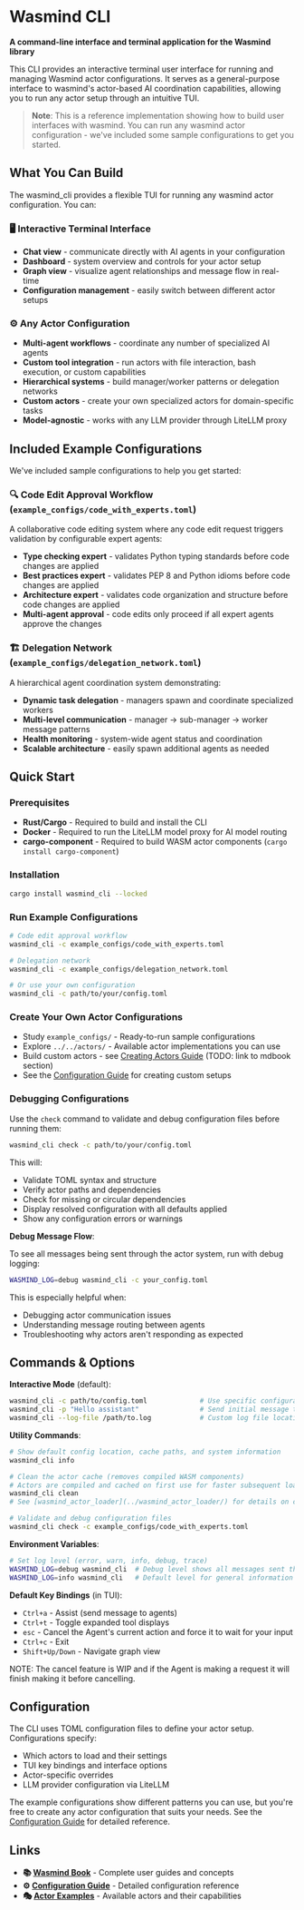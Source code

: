 # Wasmind CLI

**A command-line interface and terminal application for the Wasmind library**

This CLI provides an interactive terminal user interface for running and managing Wasmind actor configurations. It serves as a general-purpose interface to wasmind's actor-based AI coordination capabilities, allowing you to run any actor setup through an intuitive TUI.

> **Note**: This is a reference implementation showing how to build user interfaces with wasmind. You can run any wasmind actor configuration - we've included some sample configurations to get you started.

## What You Can Build

The wasmind_cli provides a flexible TUI for running any wasmind actor configuration. You can:

### 🖥️ **Interactive Terminal Interface**
- **Chat view** - communicate directly with AI agents in your configuration
- **Dashboard** - system overview and controls for your actor setup
- **Graph view** - visualize agent relationships and message flow in real-time
- **Configuration management** - easily switch between different actor setups

### ⚙️ **Any Actor Configuration**
- **Multi-agent workflows** - coordinate any number of specialized AI agents
- **Custom tool integration** - run actors with file interaction, bash execution, or custom capabilities  
- **Hierarchical systems** - build manager/worker patterns or delegation networks
- **Custom actors** - create your own specialized actors for domain-specific tasks
- **Model-agnostic** - works with any LLM provider through LiteLLM proxy

## Included Example Configurations

We've included sample configurations to help you get started:

### 🔍 **Code Edit Approval Workflow** (`example_configs/code_with_experts.toml`)
A collaborative code editing system where any code edit request triggers validation by configurable expert agents:
- **Type checking expert** - validates Python typing standards before code changes are applied
- **Best practices expert** - validates PEP 8 and Python idioms before code changes are applied  
- **Architecture expert** - validates code organization and structure before code changes are applied
- **Multi-agent approval** - code edits only proceed if all expert agents approve the changes

### 🏗️ **Delegation Network** (`example_configs/delegation_network.toml`)  
A hierarchical agent coordination system demonstrating:
- **Dynamic task delegation** - managers spawn and coordinate specialized workers
- **Multi-level communication** - manager → sub-manager → worker message patterns
- **Health monitoring** - system-wide agent status and coordination
- **Scalable architecture** - easily spawn additional agents as needed

## Quick Start

### Prerequisites

- **Rust/Cargo** - Required to build and install the CLI
- **Docker** - Required to run the LiteLLM model proxy for AI model routing  
- **cargo-component** - Required to build WASM actor components (`cargo install cargo-component`)

### Installation

```bash
cargo install wasmind_cli --locked
```

### Run Example Configurations

```bash
# Code edit approval workflow
wasmind_cli -c example_configs/code_with_experts.toml

# Delegation network  
wasmind_cli -c example_configs/delegation_network.toml

# Or use your own configuration
wasmind_cli -c path/to/your/config.toml
```

### Create Your Own Actor Configurations

- Study `example_configs/` - Ready-to-run sample configurations
- Explore `../../actors/` - Available actor implementations you can use
- Build custom actors - see [Creating Actors Guide](../../docs/creating-actors/) (TODO: link to mdbook section)
- See the [Configuration Guide](../wasmind_config/) for creating custom setups

### Debugging Configurations

Use the `check` command to validate and debug configuration files before running them:

```bash
wasmind_cli check -c path/to/your/config.toml
```

This will:
- Validate TOML syntax and structure
- Verify actor paths and dependencies
- Check for missing or circular dependencies
- Display resolved configuration with all defaults applied
- Show any configuration errors or warnings

**Debug Message Flow**:

To see all messages being sent through the actor system, run with debug logging:

```bash
WASMIND_LOG=debug wasmind_cli -c your_config.toml
```

This is especially helpful when:
- Debugging actor communication issues
- Understanding message routing between agents
- Troubleshooting why actors aren't responding as expected

## Commands & Options

**Interactive Mode** (default):
```bash
wasmind_cli -c path/to/config.toml             # Use specific configuration
wasmind_cli -p "Hello assistant"               # Send initial message to agents  
wasmind_cli --log-file /path/to.log            # Custom log file location
```

**Utility Commands**:
```bash
# Show default config location, cache paths, and system information
wasmind_cli info      

# Clean the actor cache (removes compiled WASM components)
# Actors are compiled and cached on first use for faster subsequent loads
wasmind_cli clean     
# See [wasmind_actor_loader](../wasmind_actor_loader/) for details on caching

# Validate and debug configuration files
wasmind_cli check -c example_configs/code_with_experts.toml
```

**Environment Variables**:
```bash
# Set log level (error, warn, info, debug, trace)
WASMIND_LOG=debug wasmind_cli  # Debug level shows all messages sent through the system
WASMIND_LOG=info wasmind_cli   # Default level for general information
```

**Default Key Bindings** (in TUI):
- `Ctrl+a` - Assist (send message to agents)
- `Ctrl+t` - Toggle expanded tool displays
- `esc` - Cancel the Agent's current action and force it to wait for your input
- `Ctrl+c` - Exit
- `Shift+Up/Down` - Navigate graph view

NOTE: The cancel feature is  WIP and if the Agent is making a request it will finish making it before cancelling.

## Configuration

The CLI uses TOML configuration files to define your actor setup. Configurations specify:
- Which actors to load and their settings
- TUI key bindings and interface options  
- Actor-specific overrides
- LLM provider configuration via LiteLLM

The example configurations show different patterns you can use, but you're free to create any actor configuration that suits your needs. See the [Configuration Guide](../wasmind_config/) for detailed reference.

## Links

- **📚 [Wasmind Book](../../docs/)** - Complete user guides and concepts
- **⚙️ [Configuration Guide](../wasmind_config/)** - Detailed configuration reference  
- **🎭 [Actor Examples](../../actors/)** - Available actors and their capabilities
